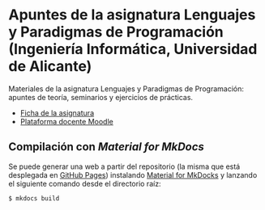 # Apuntes de la asignatura Lenguajes y Paradigmas de Programación (Ingeniería Informática, Universidad de Alicante)

Materiales de la asignatura Lenguajes y Paradigmas de Programación: apuntes de teoría, seminarios y ejercicios de prácticas.

- [Ficha de la asignatura](https://cvnet.cpd.ua.es/Guia-Docente/GuiaDocente/Index?wCodEst=C203&wcodasi=34017&wlengua=es&scaca=2020-21)
- [Plataforma docente Moodle](https://moodle2020-21.ua.es/moodle/course/view.php?id=8242)

## Compilación con _Material for MkDocs_

Se puede generar una web a partir del repositorio (la misma que está
desplegada en [GitHub
Pages](https://domingogallardo.github.io/apuntes-lpp/)) instalando
[Material for MkDocks](https://squidfunk.github.io/mkdocs-material/) y
lanzando el siguiente comando desde el directorio raíz:

```
$ mkdocs build
```
